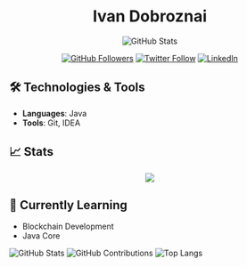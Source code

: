<h1 align="center">Ivan Dobroznai</h1>

<p align="center">
  <img src="https://github-readme-stats.vercel.app/api?username=dobroznai&show_icons=true&theme=dark" alt="GitHub Stats" />
</p>

<p align="center">
  <a href="https://github.com/dobroznai"><img src="https://img.shields.io/github/followers/dobroznai?style=social" alt="GitHub Followers"></a>
  <a href="https://twitter.com/YOUR_TWITTER"><img src="https://img.shields.io/twitter/follow/YOUR_TWITTER?style=social" alt="Twitter Follow"></a>
  <a href="https://www.linkedin.com/in/YOUR_LINKEDIN"><img src="https://img.shields.io/badge/LinkedIn-Profile-blue?style=flat&logo=linkedin" alt="LinkedIn"></a>
</p>

## 🛠 Technologies & Tools
- **Languages**: Java
- **Tools**: Git, IDEA

## 📈 Stats
<p align="center">
  <img src="https://github-readme-streak-stats.herokuapp.com/?user=dobroznai&theme=dark" />
</p>

## 🌱 Currently Learning
- Blockchain Development
- Java Core

![GitHub Stats](https://github-readme-stats.vercel.app/api?username=dobroznai&show_icons=true&theme=dark)
![GitHub Contributions](https://github-readme-streak-stats.herokuapp.com/?user=dobroznai&theme=dark)
![Top Langs](https://github-readme-stats.vercel.app/api/top-langs/?username=dobroznai&layout=compact&theme=dark)
